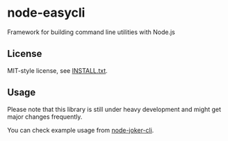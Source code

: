 node-easycli
========

Framework for building command line utilities with Node.js

License
-------

MIT-style license, see [INSTALL.txt](http://github.com/jheusala/js-snippets/blob/master/LICENSE.txt).

Usage
-----

Please note that this library is still under heavy development and might get 
major changes frequently.

You can check example usage from 
[node-joker-cli](https://github.com/jheusala/node-joker-cli).
